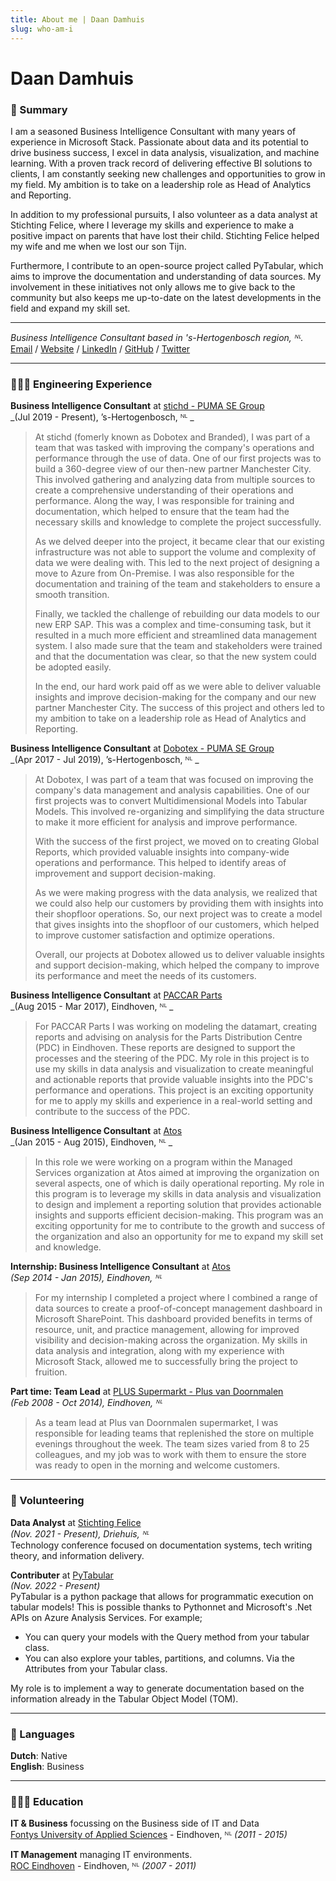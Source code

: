 ```yaml
---
title: About me | Daan Damhuis
slug: who-am-i
---
```


# Daan Damhuis

### 📑 Summary 
I am a seasoned Business Intelligence Consultant with many years of experience in Microsoft Stack. Passionate about data and its potential to drive business success, I excel in data analysis, visualization, and machine learning. With a proven track record of delivering effective BI solutions to clients, I am constantly seeking new challenges and opportunities to grow in my field. My ambition is to take on a leadership role as Head of Analytics and Reporting.

In addition to my professional pursuits, I also volunteer as a data analyst at Stichting Felice, where I leverage my skills and experience to make a positive impact on parents that have lost their child. Stichting Felice helped my wife and me when we lost our son Tijn.

Furthermore, I contribute to an open-source project called PyTabular, which aims to improve the documentation and understanding of data sources. My involvement in these initiatives not only allows me to give back to the community but also keeps me up-to-date on the latest developments in the field and expand my skill set.

---
_Business Intelligence Consultant based in 's-Hertogenbosch region, ᴺᴸ._ <br/>
[Email](mailto:daan@daandamhuis.nl) / 
[Website](https://daandamhuis.nl/) / 
[LinkedIn](https://www.linkedin.com/in/daandamhuis/) / 
[GitHub](https://github.com/daandamhuis/) / 
[Twitter](https://twitter.com/daandamhuis/) 

---
### 👩🏼‍💻 Engineering Experience

**Business Intelligence Consultant** at [stichd - PUMA SE Group](https://stichd.com/)  <br/>
_(Jul 2019 - Present), ’s-Hertogenbosch, ᴺᴸ _ <br/>
> At stichd (fomerly known as Dobotex and Branded), I was part of a team that was tasked with improving the company's operations and performance through the use of data. One of our first projects was to build a 360-degree view of our then-new partner Manchester City. This involved gathering and analyzing data from multiple sources to create a comprehensive understanding of their operations and performance. Along the way, I was responsible for training and documentation, which helped to ensure that the team had the necessary skills and knowledge to complete the project successfully.
>
> As we delved deeper into the project, it became clear that our existing infrastructure was not able to support the volume and complexity of data we were dealing with. This led to the next project of designing a move to Azure from On-Premise. I was also responsible for the documentation and training of the team and stakeholders to ensure a smooth transition.
>
> Finally, we tackled the challenge of rebuilding our data models to our new ERP SAP. This was a complex and time-consuming task, but it resulted in a much more efficient and streamlined data management system. I also made sure that the team and stakeholders were trained and that the documentation was clear, so that the new system could be adopted easily.
>
> In the end, our hard work paid off as we were able to deliver valuable insights and improve decision-making for the company and our new partner Manchester City. The success of this project and others led to my ambition to take on a leadership role as Head of Analytics and Reporting.

**Business Intelligence Consultant** at [Dobotex - PUMA SE Group](https://dobotex.com/)  <br/>
_(Apr 2017 - Jul 2019), ’s-Hertogenbosch, ᴺᴸ _ <br/>
> At Dobotex, I was part of a team that was focused on improving the company's data management and analysis capabilities. One of our first projects was to convert Multidimensional Models into Tabular Models. This involved re-organizing and simplifying the data structure to make it more efficient for analysis and improve performance.
> 
> With the success of the first project, we moved on to creating Global Reports, which provided valuable insights into company-wide operations and performance. This helped to identify areas of improvement and support decision-making.
> 
> As we were making progress with the data analysis, we realized that we could also help our customers by providing them with insights into their shopfloor operations. So, our next project was to create a model that gives insights into the shopfloor of our customers, which helped to improve customer satisfaction and optimize operations.
> 
> Overall, our projects at Dobotex allowed us to deliver valuable insights and support decision-making, which helped the company to improve its performance and meet the needs of its customers.

**Business Intelligence Consultant** at [PACCAR Parts](https://dobotex.com/)  <br/>
_(Aug 2015 - Mar 2017), Eindhoven, ᴺᴸ _ <br/>
> For PACCAR Parts I was working on modeling the datamart, creating reports and advising on analysis for the Parts Distribution Centre (PDC) in Eindhoven. These reports are designed to support the processes and the steering of the PDC. My role in this project is to use my skills in data analysis and visualization to create meaningful and actionable reports that provide valuable insights into the PDC's performance and operations. This project is an exciting opportunity for me to apply my skills and experience in a real-world setting and contribute to the success of the PDC.

**Business Intelligence Consultant** at [Atos](https://atos.com/)  <br/>
_(Jan 2015 - Aug 2015), Eindhoven, ᴺᴸ _ <br/>
> In this role we were working on a program within the Managed Services organization at Atos aimed at improving the organization on several aspects, one of which is daily operational reporting. My role in this program is to leverage my skills in data analysis and visualization to design and implement a reporting solution that provides actionable insights and supports efficient decision-making. This program was an exciting opportunity for me to contribute to the growth and success of the organization and also an opportunity for me to expand my skill set and knowledge.


**Internship: Business Intelligence Consultant** at [Atos](https://atos.com/) <br/>
_(Sep 2014 - Jan 2015), Eindhoven, ᴺᴸ_ <br/>
> For my internship I completed a project where I combined a range of data sources to create a proof-of-concept management dashboard in Microsoft SharePoint. This dashboard provided benefits in terms of resource, unit, and practice management, allowing for improved visibility and decision-making across the organization. My skills in data analysis and integration, along with my experience with Microsoft Stack, allowed me to successfully bring the project to fruition.

**Part time: Team Lead** at [PLUS Supermarkt - Plus van Doornmalen](https://plusvandoornmalen.nl/) <br />
_(Feb 2008 - Oct 2014), Eindhoven, ᴺᴸ_ <br/>
> As a team lead at Plus van Doornmalen supermarket, I was responsible for leading teams that replenished the store on multiple evenings throughout the week. The team sizes varied from 8 to 25 colleagues, and my job was to work with them to ensure the store was ready to open in the morning and welcome customers.

---

### 📌 Volunteering

**Data Analyst** at [Stichting Felice](https://www.stichtingfelice.nl/) <br/>
_(Nov. 2021 - Present), Driehuis, ᴺᴸ_ <br/>
Technology conference focused on documentation systems, tech writing theory, and information delivery.

**Contributer** at [PyTabular](https://github.com/Curts0/PyTabular) <br/>
_(Nov. 2022 - Present)_ <br/>
PyTabular is a python package that allows for programmatic execution on tabular models! This is possible thanks to Pythonnet and Microsoft's .Net APIs on Azure Analysis Services. For example; 
- You can query your models with the Query method from your tabular class.
- You can also explore your tables, partitions, and columns. Via the Attributes from your Tabular class.



My role is to implement a way to generate documentation based on the information already in the Tabular Object Model (TOM). 

---

### 💬 Languages

**Dutch**: Native <br/>
**English**: Business

---

### 👩🏼‍🎓 Education

**IT & Business** focussing on the Business side of IT and Data <br />
[Fontys University of Applied Sciences](https://fontys.nl/) - Eindhoven, ᴺᴸ  _(2011 - 2015)_ 

**IT Management** managing IT environments. <br />
[ROC Eindhoven](https://www.summacollege.nl/) -  Eindhoven, ᴺᴸ  _(2007 - 2011)_